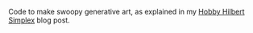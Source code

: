 Code to make swoopy generative art, as explained in my
[Hobby Hilbert Simplex](https://nedbatchelder.com/blog/202509/hobby_hilbert_simplex.html) blog post.
